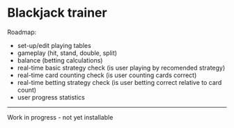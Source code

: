 # Blackjack trainer

Roadmap:
- set-up/edit playing tables
- gameplay (hit, stand, double, split)
- balance (betting calculations)
- real-time basic strategy check (is user playing by recomended strategy)
- real-time card counting check (is user counting cards correct)
- real-time betting strategy check (is user betting correct relative to card count)
- user progress statistics

--------------------------------------------------------
Work in progress - not yet installable
